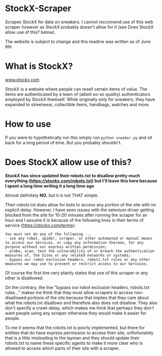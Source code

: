 # StockX-Scraper

Scrapes StockX for data on sneakers. I cannot reccomend use of this web scraper however as StockX probably doesn't allow for it (see Does StockX allow use of this? below).

The website is subject to change and this readme was written as of June 9th

# What is StockX?

www.stockx.com

StockX is a website where people can resell certain items of value. 
The items are authenticated by a team of (albeit so-so quality) authenticators employed by StockX themself.
While originally only for sneakers, they have expanded to streetwear, collectible items, handbags, watches and more.


# How to use

If you were to hypothetically run this simply run `python sneaker.py` and sit back for a long period of time. But you probably shouldn't.

# Does StockX allow use of this?

**StockX has since updated their robots.txt to disallow pretty much everything (https://stockx.com/robots.txt) but I'll leave this here because I spent a long time writing it a long time ago**

Almost definitely **NO**, but it is not THAT simple. 

Their robots.txt does allow for bots to access any portion of the site with no explicit delay. However, I have seen issues with the selenium driver getting blocked from the site for 10-20 minutes after running the scraper for an hour and I assume it is because of the following lines in their terms of service (https://stockx.com/terms):

```
You must not do any of the following ...
· use any robot, spider, scraper, or other automated or manual means to access our Services, or copy any information thereon, for any purpose without our express written permission;
· probe, scan, test the vulnerability of or breach the authentication measures of, the Sites or any related networks or systems;
· bypass our robot exclusion headers, robots.txt rules or any other measures we may use to prevent or restrict access to our Services;
```
Of course the first line very plainly states that use of this scraper or any other is disallowed.

On the contrary, the line "bypass our robot exclusion headers, robots.txt rules..." makes me think that they must allow scrapers to access non-disallowed portions of the site because that implies that they care about what the robots.txt disallows and therefore also does not disallow. They also don't specify a crawl-delay, which makes me think that perhaps they don't want people using any scraper otherwise they would make it easier for people. 

To me it seems that the robots.txt is poorly implemented, but there for entities that do have express permission to access their site, unfortunately that is a little misleading to the layman and they should update their robots.txt to name these specific agents to make it more clear who is allowed to access which parts of their site with a scraper.

